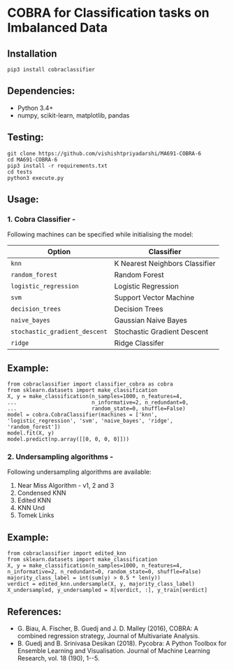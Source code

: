 # COBRA for Classification tasks on Imbalanced Data

## Installation
```python3
pip3 install cobraclassifier
```

## Dependencies:
- Python 3.4+
- numpy, scikit-learn, matplotlib, pandas


## Testing:
``` 
git clone https://github.com/vishishtpriyadarshi/MA691-COBRA-6
cd MA691-COBRA-6
pip3 install -r requirements.txt
cd tests
python3 execute.py 
```

## Usage:
### 1. Cobra Classifier -
Following machines can be specified while initialising the model:

| Option | Classifier |
| --- | ----------- |
| ```knn``` | K Nearest Neighbors Classifier |
| ```random_forest``` | Random Forest |
| ```logistic_regression``` | Logistic Regression |
| ```svm``` | Support Vector Machine |
| ```decision_trees``` | Decision Trees |
| ```naive_bayes``` | Gaussian Naive Bayes |
| ```stochastic_gradient_descent``` | Stochastic Gradient Descent  |
| ```ridge``` | Ridge Classifer |

## Example:
```python3
from cobraclassifier import classifier_cobra as cobra
from sklearn.datasets import make_classification
X, y = make_classification(n_samples=1000, n_features=4,
...                        n_informative=2, n_redundant=0,
...                        random_state=0, shuffle=False)
model = cobra.CobraClassifier(machines = ['knn', 'logistic_regression', 'svm', 'naive_bayes', 'ridge', 'random_forest'])
model.fit(X, y)
model.predict(np.array([[0, 0, 0, 0]]))
```

### 2. Undersampling algorithms - 
Following undersampling algorithms are available:
1. Near Miss Algorithm - v1, 2 and 3
2. Condensed KNN
3. Edited KNN
4. KNN Und
5. Tomek Links

## Example:
```python3
from cobraclassifier import edited_knn
from sklearn.datasets import make_classification
X, y = make_classification(n_samples=1000, n_features=4, n_informative=2, n_redundant=0, random_state=0, shuffle=False)
majority_class_label = int(sum(y) > 0.5 * len(y))
verdict = edited_knn.undersample(X, y, majority_class_label)
X_undersampled, y_undersampled = X[verdict, :], y_train[verdict]
```

## References:
- G. Biau, A. Fischer, B. Guedj and J. D. Malley (2016), COBRA: A combined regression strategy, Journal of Multivariate Analysis.
- B. Guedj and B. Srinivasa Desikan (2018). Pycobra: A Python Toolbox for Ensemble Learning and Visualisation. Journal of Machine Learning Research, vol. 18 (190), 1--5.
